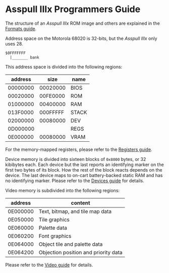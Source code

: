 # Asspull IIIx Programmers Guide

The structure of an *Asspull IIIx* ROM image and others are explained in the [Formats guide](formats.md).

Address space on the Motorola 68020 is 32-bits, but the *Asspull IIIx* only uses 28.

    $0FFFFFFF
      |_______ bank


This address space is divided into the following regions:

| address  | size     | name  |
| -------- | -------- | ----- |
| 00000000 | 00020000 | BIOS  |
| 00020000 | 00FE0000 | ROM   |
| 01000000 | 00400000 | RAM   |
| 013F0000 | 000FFFFF | STACK |
| 02000000 | 00080000 | DEV   |
| 0D000000 |          | REGS  |
| 0E000000 | 00080000 | VRAM  |

For the memory-mapped registers, please refer to the [Registers guide](registers.md).

Device memory is divided into sixteen blocks of `0x8000` bytes, or 32 kibibytes each. Each device but the last reports an identifying marker on the first two bytes of its block. How the rest of the block reacts depends on the device. The last device maps to on-cart battery-backed static RAM and has no identifying marker. Please refer to the [Devices guide](devices.md) for details.

Video memory is subdivided into the following regions:

| address  | content|
| -------- | --------|
| 0E000000 | Text, bitmap, and tile map data |
| 0E050000 | Tile graphics|
| 0E060000 | Palette data|
| 0E060200 | Font graphics|
| 0E064000 | Object tile and palette data|
| 0E064200 | Objection position and priority data|

Please refer to the [Video guide](video.md) for details.
